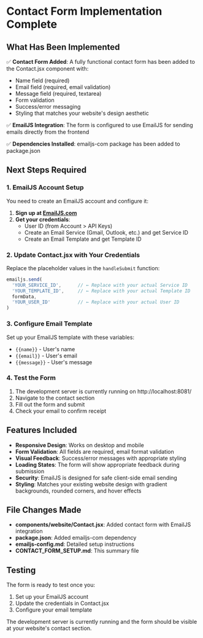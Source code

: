 # Contact Form Implementation Complete

## What Has Been Implemented

✅ **Contact Form Added**: A fully functional contact form has been added to the Contact.jsx component with:
- Name field (required)
- Email field (required, email validation)
- Message field (required, textarea)
- Form validation
- Success/error messaging
- Styling that matches your website's design aesthetic

✅ **EmailJS Integration**: The form is configured to use EmailJS for sending emails directly from the frontend

✅ **Dependencies Installed**: emailjs-com package has been added to package.json

## Next Steps Required

### 1. EmailJS Account Setup
You need to create an EmailJS account and configure it:

1. **Sign up at [EmailJS.com](https://www.emailjs.com/)**
2. **Get your credentials**:
   - User ID (from Account > API Keys)
   - Create an Email Service (Gmail, Outlook, etc.) and get Service ID
   - Create an Email Template and get Template ID

### 2. Update Contact.jsx with Your Credentials
Replace the placeholder values in the `handleSubmit` function:

```javascript
emailjs.send(
  'YOUR_SERVICE_ID',      // ← Replace with your actual Service ID
  'YOUR_TEMPLATE_ID',     // ← Replace with your actual Template ID
  formData, 
  'YOUR_USER_ID'          // ← Replace with your actual User ID
)
```

### 3. Configure Email Template
Set up your EmailJS template with these variables:
- `{{name}}` - User's name
- `{{email}}` - User's email  
- `{{message}}` - User's message

### 4. Test the Form
1. The development server is currently running on http://localhost:8081/
2. Navigate to the contact section
3. Fill out the form and submit
4. Check your email to confirm receipt

## Features Included

- **Responsive Design**: Works on desktop and mobile
- **Form Validation**: All fields are required, email format validation
- **Visual Feedback**: Success/error messages with appropriate styling
- **Loading States**: The form will show appropriate feedback during submission
- **Security**: EmailJS is designed for safe client-side email sending
- **Styling**: Matches your existing website design with gradient backgrounds, rounded corners, and hover effects

## File Changes Made

- **components/website/Contact.jsx**: Added contact form with EmailJS integration
- **package.json**: Added emailjs-com dependency
- **emailjs-config.md**: Detailed setup instructions
- **CONTACT_FORM_SETUP.md**: This summary file

## Testing

The form is ready to test once you:
1. Set up your EmailJS account
2. Update the credentials in Contact.jsx
3. Configure your email template

The development server is currently running and the form should be visible at your website's contact section.
